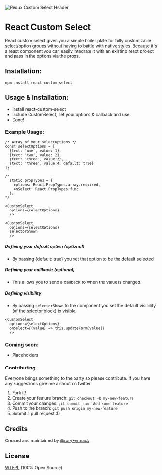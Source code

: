 ![Redux Custom Select Header](https://raw.githubusercontent.com/rorykermack/react-custom-select/master/readme-header.jpg)

# React Custom Select
React custom select gives you a simple boiler plate for fully customizable select/option groups without having to battle with native styles. Because it's a react component you can easily integrate it with an existing react project and pass in the options via the props.

## Installation:
```
npm install react-custom-select
```

## Usage & Installation:
* Install react-custom-select
* Include CustomSelect, set your options & callback and use.
* Done!

### Example Usage:

```
/* Array of your selectOptions */
const selectOptions = [
  {text: 'one', value: 1},
  {text: 'two', value: 2},
  {text: 'three', value:3},
  {text: 'three', value:4, default: true}
];

/*
  static propTypes = {
    options: React.PropTypes.array.required,
    onSelect: React.PropTypes.func
  };
*/

<CustomSelect
  options={selectOptions}
  />

<CustomSelect
  options={selectOptions}
  selectorShown
  />
```
##### Defining your default option (optional)
* By passing {default: true} you set that option to be the default selected

##### Defining your callback: (optional)
* This allows you to send a callback to when the value is changed.

##### Defining visibility
* By passing `selectorShown` to the component you set the default visibility (of the selector block) to visible.
```
<CustomSelect
  options={selectOptions}
  onSelect={(value) => this.updateForm(value)}
  />
```

### Coming soon:
* Placeholders

### Contributing
Everyone brings something to the party so please contribute.
If you have any suggestions give me a shout on twitter<br/>
1. Fork it! <br/>
2. Create your feature branch: `git checkout -b my-new-feature` <br/>
3. Commit your changes: `git commit -am 'Add some feature'` <br/>
4. Push to the branch: `git push origin my-new-feature` <br/>
5. Submit a pull request :D <br/>

## Credits
Created and maintained by [@rorykermack](https://twitter.com/@rorykermack)
## License
[WTFPL](http://www.wtfpl.net/) (100% Open Source)
